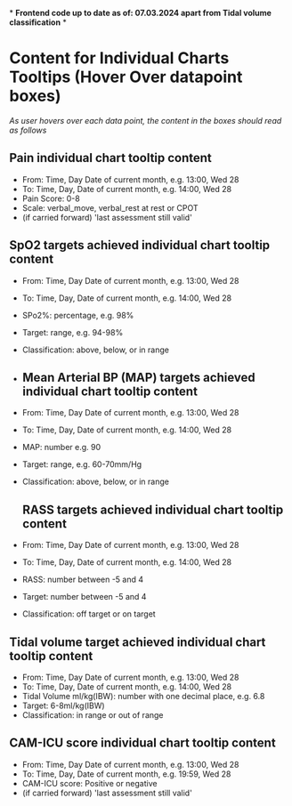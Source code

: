 \* **Frontend code up to date as of: 07.03.2024 apart from Tidal volume classification** \*

# Content for Individual Charts Tooltips (Hover Over datapoint boxes) 
*As user hovers over each data point, the content in the boxes should read as follows*
## Pain individual chart tooltip content
- From: Time, Day Date of current month, e.g. 13:00, Wed 28
- To: Time, Day, Date of current month, e.g. 14:00, Wed 28
- Pain Score: 0-8
- Scale: verbal_move, verbal_rest at rest or CPOT
- (if carried forward) 'last assessment still valid' 

## SpO2 targets achieved individual chart tooltip content
- From: Time, Day Date of current month, e.g. 13:00, Wed 28
- To: Time, Day, Date of current month, e.g. 14:00, Wed 28
- SPo2%: percentage, e.g. 98%
- Target: range, e.g. 94-98%
- Classification: above, below, or in range

- ## Mean Arterial BP (MAP) targets achieved individual chart tooltip content
- From: Time, Day Date of current month, e.g. 13:00, Wed 28
- To: Time, Day, Date of current month, e.g. 14:00, Wed 28
- MAP: number e.g. 90
- Target: range, e.g. 60-70mm/Hg
- Classification: above, below, or in range

  ## RASS targets achieved individual chart tooltip content
- From: Time, Day Date of current month, e.g. 13:00, Wed 28
- To: Time, Day, Date of current month, e.g. 14:00, Wed 28
- RASS: number between -5 and 4 
- Target: number between -5 and 4 
- Classification: off target or on target

## Tidal volume target achieved individual chart tooltip content
- From: Time, Day Date of current month, e.g. 13:00, Wed 28
- To: Time, Day, Date of current month, e.g. 14:00, Wed 28
- Tidal Volume ml/kg(IBW): number with one decimal place, e.g. 6.8
- Target: 6-8ml/kg(IBW)
- Classification: in range or out of range

  
## CAM-ICU score individual chart tooltip content
- From: Time, Day Date of current month, e.g. 13:00, Wed 28
- To: Time, Day, Date of current month, e.g. 19:59, Wed 28
- CAM-ICU score: Positive or negative
- (if carried forward) 'last assessment still valid' 
  
